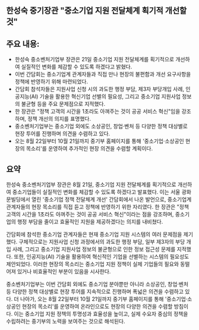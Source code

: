 ## 한성숙 중기장관 "중소기업 지원 전달체계 획기적 개선할 것"

## 주요 내용:
*   한성숙 중소벤처기업부 장관은 21일 중소기업 지원 전달체계를 획기적으로 개선하여 실질적인 변화를 체감할 수 있도록 하겠다고 밝혔다.
*   이번 간담회는 중소기업계 관계자들과 직접 만나 현장의 불편함과 개선 요구사항을 정책에 반영하기 위해 마련되었다.
*   간담회 참석자들은 지원사업 신청 시의 과도한 행정 부담, 제3자 부당개입 사례, 인공지능(AI) 기술을 활용한 혁신기업 선별의 필요성, 그리고 중소기업 지원사업 정보의 불균형 등을 주요 문제점으로 지적했다.
*   한 장관은 "정책 고객의 시간을 1초라도 아껴주는 것이 공공 서비스 혁신"임을 강조하며, 정책 개선의 의지를 표명했다.
*   중소벤처기업부는 중소기업 외에도 소상공인, 창업·벤처 등 다양한 정책 대상별로 현장 투어를 진행하며 의견을 수렴하고 있다.
*   오는 8월 22일부터 10월 21일까지 중기부 홈페이지를 통해 '중소기업·소상공인 현장의 목소리'를 운영하여 추가적인 현장 의견을 수렴할 계획이다.

## 요약

한성숙 중소벤처기업부 장관은 8월 21일, 중소기업 지원 전달체계를 획기적으로 개선하여 중소기업들이 실질적인 변화를 체감할 수 있도록 하겠다고 발표했다. 이는 서울 광화문빌딩에서 열린 '중소기업 정책 전달체계 개선' 간담회에서 나온 발언으로, 중소기업계 관계자들의 현장 목소리를 직접 듣고 정책에 반영하기 위한 자리였다. 한 장관은 "정책 고객의 시간을 1초라도 아껴주는 것이 공공 서비스 혁신"이라는 점을 강조하며, 중소기업의 행정 부담을 줄이고 효율적인 지원을 제공하겠다는 의지를 내비쳤다.

간담회에 참석한 중소기업 관계자들은 현재 중소기업 지원 시스템의 여러 문제점을 제기했다. 구체적으로는 지원사업 신청 과정에서의 과도한 행정 부담, 일부 제3자의 부당 개입 사례, 그리고 중소기업 지원사업 정보의 불균형으로 인한 정보 접근성 문제를 지적했다. 또한, 인공지능(AI) 기술을 활용하여 혁신적인 기업을 선별하는 시스템의 필요성도 제안되었다. 이러한 현장의 목소리는 중소기업 지원 정책이 실제 기업들의 필요와 동떨어져 있거나 비효율적인 부분이 있음을 시사한다.

중소벤처기업부는 이번 간담회 외에도 중소기업 분야뿐만 아니라 소상공인, 창업·벤처 등 다양한 정책 대상별로 현장 투어를 지속적으로 진행하며 폭넓은 의견을 수렴하고 있다. 더 나아가, 오는 8월 22일부터 10월 21일까지 중기부 홈페이지를 통해 '중소기업·소상공인 현장의 목소리'를 운영하여 온라인으로도 현장의 다양한 의견을 수렴할 방침이다. 이는 중소기업 지원 정책의 투명성과 효율성을 높이고, 실제 수요자 중심의 정책을 수립하려는 중기부의 노력을 보여주는 것으로 해석된다.
